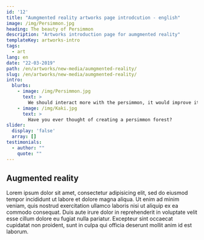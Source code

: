 ```yaml
---
id: '12'
title: "Aumgmented reality artworks page introdcution - english"
image: /img/Persimmon.jpg
heading: The beauty of Persimmon
description: "Artworks introduction page for aumgmented reality"
templateKey: artworks-intro
tags:
  - art
lang: en
date: "22-03-2019"
path: /en/artworks/new-media/aumgmented-reality/
slug: /en/artworks/new-media/aumgmented-reality/
intro:
  blurbs:
    - image: /img/Persimmon.jpg
      text: >
        We should interact more with the persimmon, it would improve its health!
    - image: /img/Kaki.jpg
      text: >
        Have you ever thought of creating a persimmon forest?
slider:
  display: 'false'
  array: []
testimonials:
  - author: ""
    quote: ""
---
```


## Augmented reality

Lorem ipsum dolor sit amet, consectetur adipisicing elit, sed do eiusmod tempor incididunt ut labore et dolore magna aliqua. Ut enim ad minim veniam, quis nostrud exercitation ullamco laboris nisi ut aliquip ex ea commodo consequat. Duis aute irure dolor in reprehenderit in voluptate velit esse cillum dolore eu fugiat nulla pariatur. Excepteur sint occaecat cupidatat non proident, sunt in culpa qui officia deserunt mollit anim id est laborum.
